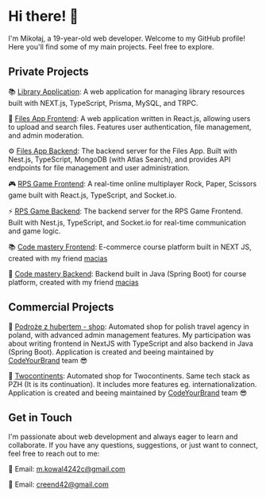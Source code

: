 # Hi there! 👋

I'm Mikołaj, a 19-year-old web developer. Welcome to my GitHub profile! Here you'll find some of my main projects. Feel free to explore.

## Private Projects

📚 [Library Application](https://github.com/creend/library): A web application for managing library resources built with NEXT.js, TypeScript, Prisma, MySQL, and TRPC.

📂 [Files App Frontend](https://github.com/creend/Files-App-Frontend): A web application written in React.js, allowing users to upload and search files. Features user authentication, file management, and admin moderation.

⚙️ [Files App Backend](https://github.com/creend/Files-App-Backend): The backend server for the Files App. Built with Nest.js, TypeScript, MongoDB (with Atlas Search), and provides API endpoints for file management and user administration.

🎮 [RPS Game Frontend](https://github.com/creend/RPS-Game-Frontend): A real-time online multiplayer Rock, Paper, Scissors game built with React.js, TypeScript, and Socket.io.

⚡️ [RPS Game Backend](https://github.com/creend/RPS-Game-Backend): The backend server for the RPS Game Frontend. Built with Nest.js, TypeScript, and Socket.io for real-time communication and game logic.

📚 [Code mastery Frontend](https://github.com/macias34/code-mastery-frontend): E-commerce course platform built in NEXT JS, created with my friend [macias](https://github.com/macias34)

📝 [Code mastery Backend](https://github.com/macias34/code-mastery-backend): Backend built in Java (Spring Boot) for course platform, created with my friend [macias](https://github.com/macias34)

## Commercial Projects

🌴 [Podroże z hubertem - shop](https://sklep.podrozezhubertem.pl): Automated shop for polish travel agency in poland, with advanced admin management features. My participation was about writing frontend in NextJS with TypeScript and also backend in Java (Spring Boot). 
Application is created and beeing maintained by [CodeYourBrand](https://www.codeyourbrand.com/) team 😎

🌴 [Twocontinents](https://twocontinents.com/en): Automated shop for Twocontinents. Same tech stack as PZH (It is its continuation). It includes more features eg. internationalization. Application is created and beeing maintained by [CodeYourBrand](https://www.codeyourbrand.com/) team 😎

## Get in Touch

I'm passionate about web development and always eager to learn and collaborate. If you have any questions, suggestions, or just want to connect, feel free to reach out to me:

📧 Email: m.kowal4242c@gmail.com

📧 Email: creend42@gmail.com

